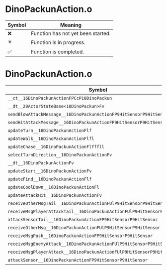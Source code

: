 # DinoPackunAction.o
| Symbol | Meaning 
| ------------- | ------------- 
| :x: | Function has not yet been started. 
| :eight_pointed_black_star: | Function is in progress. 
| :white_check_mark: | Function is completed. 


# DinoPackunAction.o
| Symbol | Decompiled? |
| ------------- | ------------- |
| `__ct__16DinoPackunActionFPCcP10DinoPackun` | :x: |
| `__dt__28ActorStateBase<10DinoPackun>Fv` | :x: |
| `sendBlowAttackMessage__16DinoPackunActionFP9HitSensorP9HitSensorb` | :x: |
| `sendHitAttackMessage__16DinoPackunActionFP9HitSensorP9HitSensorb` | :x: |
| `updateTurn__16DinoPackunActionFlf` | :x: |
| `updateWalk__16DinoPackunActionFlfl` | :x: |
| `updateChase__16DinoPackunActionFlfffll` | :x: |
| `selectTurnDirection__16DinoPackunActionFv` | :x: |
| `__dt__16DinoPackunActionFv` | :x: |
| `updateStart__16DinoPackunActionFv` | :x: |
| `updateFind__16DinoPackunActionFlf` | :x: |
| `updateCoolDown__16DinoPackunActionFl` | :x: |
| `updateAttackHit__16DinoPackunActionFv` | :x: |
| `receiveOtherMsgTail__16DinoPackunActionFUlP9HitSensorP9HitSensor` | :x: |
| `receiveMsgPlayerAttackTail__16DinoPackunActionFUlP9HitSensorP9HitSensor` | :x: |
| `attackSensorTail__16DinoPackunActionFP9HitSensorP9HitSensor` | :x: |
| `receiveOtherMsg__16DinoPackunActionFUlP9HitSensorP9HitSensor` | :x: |
| `receiveMsgPush__16DinoPackunActionFP9HitSensorP9HitSensor` | :x: |
| `receiveMsgEnemyAttack__16DinoPackunActionFUlP9HitSensorP9HitSensor` | :x: |
| `receiveMsgPlayerAttack__16DinoPackunActionFUlP9HitSensorP9HitSensor` | :x: |
| `attackSensor__16DinoPackunActionFP9HitSensorP9HitSensor` | :x: |
